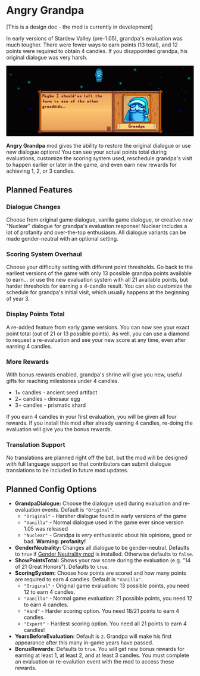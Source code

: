 # Angry Grandpa
[This is a design doc - the mod is currently in development]

In early versions of Stardew Valley (pre-1.05), grandpa's evaluation was much tougher. There were fewer ways to earn points (13 total), and 12 points were required to obtain 4 candles. If you disappointed grandpa, his original dialogue was very harsh.

![Original 1-candle dialogue](promo/original_dialogue.png)

**Angry Grandpa** mod gives the ability to restore the original dialogue or use new dialogue options! You can see your actual points total during evaluations, customize the scoring system used, reschedule grandpa's visit to happen earlier or later in the game, and even earn new rewards for achieving 1, 2, or 3 candles.

## Planned Features

### Dialogue Changes
Choose from original game dialogue, vanilla game dialogue, or creative *new* "Nuclear" dialogue for grandpa's evaluation response! Nuclear includes a lot of profanity and over-the-top enthusiasm. All dialogue variants can be made gender-neutral with an optional setting.

### Scoring System Overhaul
Choose your difficulty setting with different point thresholds. Go back to the earliest versions of the game with only 13 possible grandpa points available to earn... or use the new evaluation system with all 21 available points, but harder thresholds for earning a 4-candle result. You can also customize the schedule for grandpa's initial visit, which usually happens at the beginning of year 3.

### Display Points Total
A re-added feature from early game versions. You can now see your exact point total (out of 21 or 13 possible points). As well, you can use a diamond to request a re-evaluation and see your new score at any time, even after earning 4 candles.

### More Rewards
With bonus rewards enabled, grandpa's shrine will give you new, useful gifts for reaching milestones under 4 candles.
- 1+ candles - ancient seed artifact
- 2+ candles - dinosaur egg
- 3+ candles - prismatic shard 

If you earn 4 candles in your first evaluation, you will be given all four rewards. If you install this mod after already earning 4 candles, re-doing the evaluation will give you the bonus rewards.

### Translation Support
No translations are planned right off the bat, but the mod will be designed with full language support so that contributors can submit dialogue translations to be included in future mod updates.

## Planned Config Options
- **GrandpaDialogue:** Choose the dialogue used during evaluation and re-evaluation events. Default is `"Original"`.
    - `"Original"` - Harsher dialogue found in early versions of the game
    - `"Vanilla"` - Normal dialogue used in the game ever since version 1.05 was released
    - `"Nuclear"` - Grandpa is *very* enthusiastic about his opinions, good or bad. **Warning: profanity!**
- **GenderNeutrality:** Changes all dialogue to be gender-neutral. Defaults to `true` if [Gender Neutrality mod](https://www.nexusmods.com/stardewvalley/mods/722) is installed. Otherwise defaults to `false`.
- **ShowPointsTotal:** Shows your raw score during the evaluation (e.g. "14 of 21 Great Honors"). Defaults to `true`.
- **ScoringSystem:** Choose how points are scored and how many points are required to earn 4 candles. Default is `"Vanilla"`.
    - `"Original"` - Original game evaluation: 13 possible points, you need 12 to earn 4 candles.
    - `"Vanilla"` - Normal game evaluation: 21 possible points, you need 12 to earn 4 candles.
    - `"Hard"` - Harder scoring option. You need 18/21 points to earn 4 candles.
    - `"Expert"` - Hardest scoring option. You need all 21 points to earn 4 candles!
- **YearsBeforeEvaluation:** Default is `2`. Grandpa will make his first appearance after this many in-game years have passed.
- **BonusRewards:** Defaults to `true`. You will get new bonus rewards for earning at least 1, at least 2, and at least 3 candles. You must complete an evaluation or re-evalution event with the mod to access these rewards.
